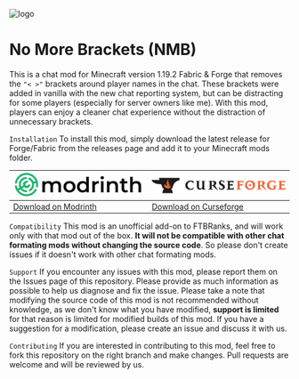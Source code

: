 ![logo](https://user-images.githubusercontent.com/82117939/235451810-e8964347-9869-42ab-a866-cfbe941fe93a.png)
# No More Brackets (NMB)
This is a chat mod for Minecraft version 1.19.2 Fabric & Forge that removes the ``"< >"`` brackets around player names in the chat. These brackets were added in vanilla with the new chat reporting system, but can be distracting for some players (especially for server owners like me). With this mod, players can enjoy a cleaner chat experience without the distraction of unnecessary brackets.

``Installation``
To install this mod, simply download the latest release for Forge/Fabric from the releases page and add it to your Minecraft mods folder. 

| ![Modrinth Logo](https://raw.githubusercontent.com/TeamTMW/.github/main/images/modrinth.png) | ![Curseforge Logo](https://raw.githubusercontent.com/TeamTMW/.github/main/images/curseforge.png) |
|--|--|
|[Download on Modrinth](https://modrinth.com/mod/nmb) | [Download on Curseforge](https://curseforge.com/minecraft/mc-mods/no-more-brackets-nmb) |

``Compatibility``
This mod is an unofficial add-on to FTBRanks, and will work only with that mod out of the box. **It will not be compatible with other chat formating mods without changing the source code**. So please don't create issues if it doesn't work with other chat formating mods.

``Support``
If you encounter any issues with this mod, please report them on the Issues page of this repository. Please provide as much information as possible to help us diagnose and fix the issue. Please take a note that modifying the source code of this mod is not recommended without knowledge, as we don't know what you have modified, **support is limited** for that reason is limited for modified builds of this mod. If you have a suggestion for a modification, please create an issue and discuss it with us.

``Contributing``
 If you are interested in contributing to this mod, feel free to fork this repository on the right branch and make changes. Pull requests are welcome and will be reviewed by us.


